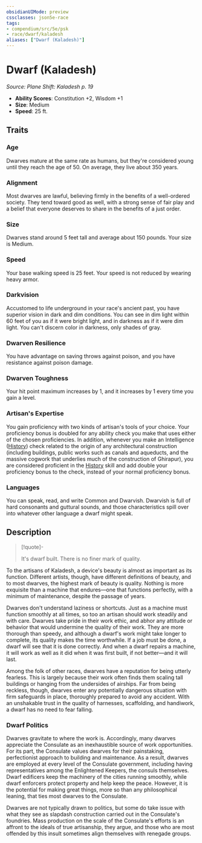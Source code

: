 ```yaml
---
obsidianUIMode: preview
cssclasses: json5e-race
tags:
- compendium/src/5e/psk
- race/dwarf/kaladesh
aliases: ["Dwarf (Kaladesh)"]
---
```

# Dwarf (Kaladesh)
*Source: Plane Shift: Kaladesh p. 19*  

- **Ability Scores**: Constitution +2, Wisdom +1
- **Size**: Medium
- **Speed**: 25 ft.

## Traits

### Age

Dwarves mature at the same rate as humans, but they're considered young until they reach the age of 50. On average, they live about 350 years.

### Alignment

Most dwarves are lawful, believing firmly in the benefits of a well-ordered society. They tend toward good as well, with a strong sense of fair play and a belief that everyone deserves to share in the benefits of a just order.

### Size

Dwarves stand around 5 feet tall and average about 150 pounds. Your size is Medium.

### Speed

Your base walking speed is 25 feet. Your speed is not reduced by wearing heavy armor.

### Darkvision

Accustomed to life underground in your race's ancient past, you have superior vision in dark and dim conditions. You can see in dim light within 60 feet of you as if it were bright light, and in darkness as if it were dim light. You can't discern color in darkness, only shades of gray.

### Dwarven Resilience

You have advantage on saving throws against poison, and you have resistance against poison damage.

### Dwarven Toughness

Your hit point maximum increases by 1, and it increases by 1 every time you gain a level.

### Artisan's Expertise

You gain proficiency with two kinds of artisan's tools of your choice. Your proficiency bonus is doubled for any ability check you make that uses either of the chosen proficiencies. In addition, whenever you make an Intelligence ([History](/Systems/5e/rules/skills.md#History)) check related to the origin of any architectural construction (including buildings, public works such as canals and aqueducts, and the massive cogwork that underlies much of the construction of Ghirapur), you are considered proficient in the [History](/Systems/5e/rules/skills.md#History) skill and add double your proficiency bonus to the check, instead of your normal proficiency bonus.

### Languages

You can speak, read, and write Common and Dwarvish. Dwarvish is full of hard consonants and guttural sounds, and those characteristics spill over into whatever other language a dwarf might speak.

## Description

> [!quote]-  
> 
> It's dwarf built. There is no finer mark of quality.

To the artisans of Kaladesh, a device's beauty is almost as important as its function. Different artists, though, have different definitions of beauty, and to most dwarves, the highest mark of beauty is quality. Nothing is more exquisite than a machine that endures—one that functions perfectly, with a minimum of maintenance, despite the passage of years.

Dwarves don't understand laziness or shortcuts. Just as a machine must function smoothly at all times, so too an artisan should work steadily and with care. Dwarves take pride in their work ethic, and abhor any attitude or behavior that would undermine the quality of their work. They are more thorough than speedy, and although a dwarf's work might take longer to complete, its quality makes the time worthwhile. If a job must be done, a dwarf will see that it is done correctly. And when a dwarf repairs a machine, it will work as well as it did when it was first built, if not better—and it will last.

Among the folk of other races, dwarves have a reputation for being utterly fearless. This is largely because their work often finds them scaling tall buildings or hanging from the undersides of airships. Far from being reckless, though, dwarves enter any potentially dangerous situation with firm safeguards in place, thoroughly prepared to avoid any accident. With an unshakable trust in the quality of harnesses, scaffolding, and handiwork, a dwarf has no need to fear falling.

### Dwarf Politics

Dwarves gravitate to where the work is. Accordingly, many dwarves appreciate the Consulate as an inexhaustible source of work opportunities. For its part, the Consulate values dwarves for their painstaking, perfectionist approach to building and maintenance. As a result, dwarves are employed at every level of the Consulate government, including having representatives among the Enlightened Keepers, the consuls themselves. Dwarf edificers keep the machinery of the cities running smoothly, while dwarf enforcers protect property and help keep the peace. However, it is the potential for making great things, more so than any philosophical leaning, that ties most dwarves to the Consulate.

Dwarves are not typically drawn to politics, but some do take issue with what they see as slapdash construction carried out in the Consulate's foundries. Mass production on the scale of the Consulate's efforts is an affront to the ideals of true artisanship, they argue, and those who are most offended by this insult sometimes align themselves with renegade groups.